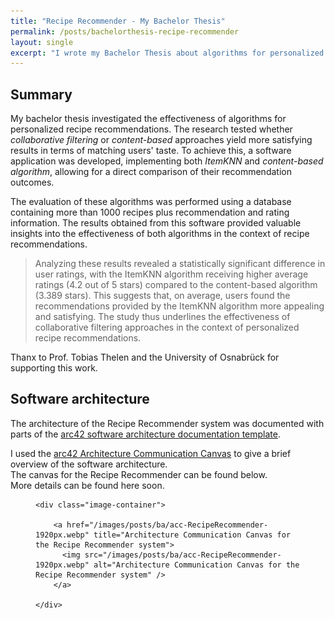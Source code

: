 ```yaml
---
title: "Recipe Recommender - My Bachelor Thesis"
permalink: /posts/bachelorthesis-recipe-recommender
layout: single
excerpt: "I wrote my Bachelor Thesis about algorithms for personalized recipe recommendations - here are some insights!"
---
```


## Summary

My bachelor thesis investigated the effectiveness of algorithms for personalized recipe recommendations. 
The research tested whether _collaborative filtering_ or _content-based_ approaches yield more satisfying results in terms of matching users' taste. 
To achieve this, a software application was developed, implementing both _ItemKNN_ and _content-based algorithm_, allowing for a direct comparison of their recommendation outcomes.

The evaluation of these algorithms was performed using a database containing more than 1000 recipes plus recommendation and rating information. 
The results obtained from this software provided valuable insights into the effectiveness of both algorithms in the context of recipe recommendations. 

>Analyzing these results revealed a statistically significant difference in user ratings, with the ItemKNN algorithm receiving higher average ratings (4.2 out of 5 stars) compared to the content-based algorithm (3.389 stars). 
>This suggests that, on average, users found the recommendations provided by the ItemKNN algorithm more appealing and satisfying.
>The study thus underlines the effectiveness of collaborative filtering approaches in the context of personalized recipe recommendations.

Thanx to Prof. Tobias Thelen and the University of Osnabrück for supporting this work.

## Software architecture

The architecture of the Recipe Recommender system was documented with parts of the
[arc42 software architecture documentation template](https://arc42.org/).  

I used the [arc42 Architecture Communication Canvas](https://canvas.arc42.org/architecture-communication-canvas)
to give a brief overview of the software architecture.  
The canvas for the Recipe Recommender can be found below.  
More details can be found here soon.

<figure>

    <div class="image-container">
      
        <a href="/images/posts/ba/acc-RecipeRecommender-1920px.webp" title="Architecture Communication Canvas for the Recipe Recommender system">
          <img src="/images/posts/ba/acc-RecipeRecommender-1920px.webp" alt="Architecture Communication Canvas for the Recipe Recommender system" />
        </a>

    </div>

</figure>